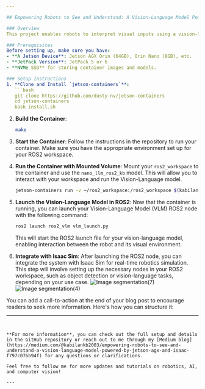 ```yaml
---

## Empowering Robots to See and Understand: A Vision-Language Model Powered by Jetson AGX and Isaac Sim

### Overview
This project enables robots to interpret visual inputs using a vision-language model. Powered by the high-performance capabilities of Jetson AGX and Isaac Sim, the setup allows for efficient image captioning and contextual understanding, empowering robots to see, understand, and respond to their surroundings in real-time.

### Prerequisites
Before setting up, make sure you have:
- **A Jetson Device**: Jetson AGX Orin (64GB), Orin Nano (8GB), etc.
- **JetPack Version**: JetPack 5 or 6
- **NVMe SSD** for storing container images and models.

### Setup Instructions
1. **Clone and Install `jetson-containers`**:
   ```bash
   git clone https://github.com/dusty-nv/jetson-containers
   cd jetson-containers
   bash install.sh
   ```

2. **Build the Container**:
   ```bash
   make
   ```

3. **Start the Container**:
   Follow the instructions in the repository to run your container. Make sure you have the appropriate environment set up for your ROS2 workspace.

4. **Run the Container with Mounted Volume**:
   Mount your `ros2_workspace` to the container and use the `nano_llm_ros2_kb` model. This will allow you to interact with your workspace and run the Vision-Language model.
   ```bash
   jetson-containers run -v ~/ros2_workspace:/ros2_workspace $(kabilankb/nano_llm_ros2_kb)
   ```

5. **Launch the Vision-Language Model in ROS2**:
   Now that the container is running, you can launch your Vision-Language Model (VLM) ROS2 node with the following command:
   ```bash
   ros2 launch ros2_vlm vlm_launch.py
   ```


   This will start the ROS2 launch file for your vision-language model, enabling interaction between the robot and its visual environment.

6. **Integrate with Isaac Sim**:
   After launching the ROS2 node, you can integrate the system with Isaac Sim for real-time robotics simulation. This step will involve setting up the necessary nodes in your ROS2 workspace, such as object detection or vision-language tasks, depending on your use case.
![Image segmentation(7)](https://github.com/user-attachments/assets/177f5305-f645-4215-846e-c1a95cf3b1d2)
![Image segmentation(4)](https://github.com/user-attachments/assets/3d08b869-3e4d-40e8-8795-8acd44aa2196)


You can add a call-to-action at the end of your blog post to encourage readers to seek more information. Here's how you can structure it:

---
```


**For more information**, you can check out the full setup and details in the GitHub repository or reach out to me through my [Medium blog](https://medium.com/@kabilankb2003/empowering-robots-to-see-and-understand-a-vision-language-model-powered-by-jetson-agx-and-isaac-f797c076b94f) for any questions or clarifications.

Feel free to follow me for more updates and tutorials on robotics, AI, and computer vision!

---
